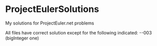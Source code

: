 # ProjectEulerSolutions
My solutions for ProjectEuler.net problems

All files have correct solution except for the following indicated:
--003 (bigInteger one) 
